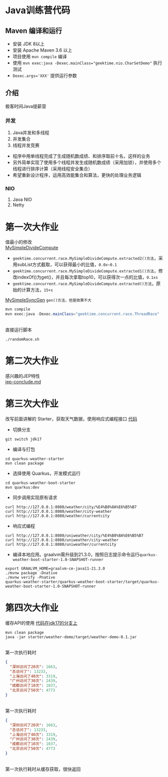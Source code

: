 # Java训练营代码

## Maven 编译和运行

* 安装 JDK 8以上
* 安装 Apache Maven 3.6 以上
* 项目使用 `mvn compile` 编译
* 使用 `mvn exec:java -Dexec.mainClass="geektime.nio.CharSetDemo"` 执行测试
* `Dexec.args='XXX'` 提供运行参数

## 介绍
极客时间Java提薪营

### 并发
1. Java并发和多线程
2. 并发集合
3. 线程并发竞赛
 - 程序中用单线程完成了生成随机数成绩、和排序取前十名，这样的业务
 - 另外简单实现了使用多个线程并发生成随机数成绩（采用加锁），并使用多个线程进行排序计算（采用线程安全集合）
 - 希望重新设计程序，运用高效能集合和算法，更快的处理业务逻辑

### NIO
1. Java NIO
2. Netty


# 第一次大作业
值最小的修改<br/>
[MySimpleDivideCompute](https://github.com/GitJumping/shihang_project/blob/main/src/main/java/geektime/concurrent/race/MySimpleDivideCompute.java)
- ``geektime.concurrent.race.MySimpleDivideCompute.extracted2()方法``，采用subList方式截取，可以获得最小的比值，`0.0x~0.1`
- ``geektime.concurrent.race.MySimpleDivideCompute.extracted1()方法``，修改indexOf()为get()，并且每次拿取top10，可以获得次一点的比值，`0.1xs`
- ``geektime.concurrent.race.MySimpleDivideCompute.extracted()方法``，原始的计算方法，`15+s`

[MySimpleSyncGen](https://github.com/GitJumping/shihang_project/blob/main/src/main/java/geektime/concurrent/race/MySimpleSyncGen.java)
  ``gen()方法，但是效果不大``


```java
mvn compile
mvn exec:java -Dexec.mainClass="geektime.concurrent.race.ThreadRace"
```
<br/>
直接运行脚本

```shell
./randomRace.sh
```

# 第二次大作业
感兴趣的JEP特性<br/>
[jep-conclude.md](https://github.com/GitJumping/shihang_project/blob/main/jep-conclude.md)


# 第三次大作业
改写前面讲解的 Starter，获取天气数据，使用响应式编程接口
[代码](https://github.com/GitJumping/shihang_project/tree/main)

- 切换分支
```shell
git switch jdk17
```

- 编译与打包
```shell
cd quarkus-weather-starter
mvn clean package
```

- 选择使用 Quarkus，开发模式运行
```shell
cd quarkus-weather-boot-starter
mvn quarkus:dev
```

- 同步调用实现原有请求
```shell
curl http://127.0.0.1:8080/weather/city/%E4%B8%8A%E6%B5%B7
curl http://127.0.0.1:8080/weather/city-weather
curl http://127.0.0.1:8080/weather/currentcity
```

- 响应式编程
```shell
curl http://127.0.0.1:8080/uniweather/city/%E4%B8%8A%E6%B5%B7
curl http://127.0.0.1:8080/uniweather/city-weather
curl http://127.0.0.1:8080/uniweather/currentcity
```
- 编译本地应用。graalvm需升级到21.3.0，按照日志提示命令运行`quarkus-weather-boot-starter-1.0-SNAPSHOT-runner`
```shell
export GRAALVM_HOME=graalvm-ce-java11-21.3.0
./mvnw package -Dnative
./mvnw verify -Pnative
quarkus-weather-starter/quarkus-weather-boot-starter/target/quarkus-weather-boot-starter-1.0-SNAPSHOT-runner 
```

# 第四次大作业
缓存API的使用
[代码在jdk17的分支上](https://github.com/GitJumping/shihang_project/tree/jdk17/starter)
```shell
mvn clean package
java -jar starter/weather-demo/target/weather-demo-0.1.jar
```
<br/>第一次执行耗时
```json lines
{
  "深圳访问了20次": 1663,
  "总访问了": 13233,
  "上海访问了40次": 3319,
  "广州访问了30次": 2439,
  "成都访问了10次": 1037,
  "北京访问了50次": 4773
}
```
<br/>第一次执行耗时
```json lines
{
  "深圳访问了20次": 1663,
  "总访问了": 13233,
  "上海访问了40次": 3319,
  "广州访问了30次": 2439,
  "成都访问了10次": 1037,
  "北京访问了50次": 4773
}
```
<br/>第一次执行耗时从缓存获取，很快返回